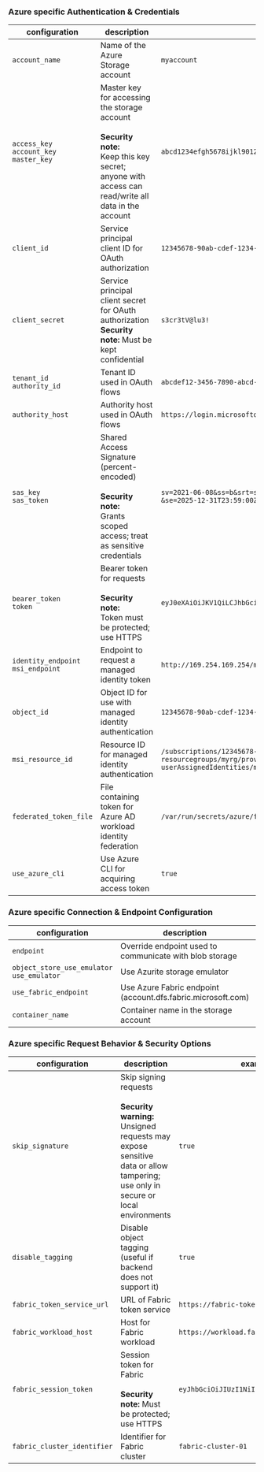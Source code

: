 ### Azure specific Authentication & Credentials

| configuration                                 | description                                                                                                                                                | example                                                                                                                                                     |
|-----------------------------------------------|------------------------------------------------------------------------------------------------------------------------------------------------------------|-------------------------------------------------------------------------------------------------------------------------------------------------------------|
| `account_name`                                | Name of the Azure Storage account                                                                                                                          | `myaccount`                                                                                                                                                 |
| `access_key`<br>`account_key`<br>`master_key` | Master key for accessing the storage account<br><br>**Security note:**<br> Keep this key secret; anyone with access can read/write all data in the account | `abcd1234efgh5678ijkl9012mnop3456qrst7890uvwx1234yzab5678cdef9012`                                                                                          |
| `client_id`                                   | Service principal client ID for OAuth authorization                                                                                                        | `12345678-90ab-cdef-1234-567890abcdef`                                                                                                                      |
| `client_secret`                               | Service principal client secret for OAuth authorization<br>**Security note:** Must be kept confidential                                                    | `s3cr3tV@lu3!`                                                                                                                                              |
| `tenant_id`<br>`authority_id`                 | Tenant ID used in OAuth flows                                                                                                                              | `abcdef12-3456-7890-abcd-ef1234567890`                                                                                                                      |
| `authority_host`                              | Authority host used in OAuth flows                                                                                                                         | `https://login.microsoftonline.com/`                                                                                                                        |
| `sas_key`<br>`sas_token`                      | Shared Access Signature (percent-encoded)<br><br>**Security note:**<br> Grants scoped access; treat as sensitive credentials                               | `sv=2021-06-08&ss=b&srt=sco&sp=rwdl`<br>`&se=2025-12-31T23:59:00Z&sig=ABCDEF1234567890`                                                                     |
| `bearer_token`<br>`token`                     | Bearer token for requests<br><br>**Security note:**<br> Token must be protected; use HTTPS                                                                 | `eyJ0eXAiOiJKV1QiLCJhbGciOiJIUzI1NiIsInR5cCI6IkpXVCJ9...`                                                                                                   |
| `identity_endpoint`<br>`msi_endpoint`         | Endpoint to request a managed identity token                                                                                                               | `http://169.254.169.254/metadata/identity/oauth2/token`                                                                                                     |
| `object_id`                                   | Object ID for use with managed identity authentication                                                                                                     | `12345678-90ab-cdef-1234-567890abcdef`                                                                                                                      |
| `msi_resource_id`                             | Resource ID for managed identity authentication                                                                                                            | `/subscriptions/12345678-90ab-cdef-1234-567890abcdef/`<br>`resourcegroups/myrg/providers/Microsoft.ManagedIdentity/`<br>`userAssignedIdentities/myidentity` |
| `federated_token_file`                        | File containing token for Azure AD workload identity federation                                                                                            | `/var/run/secrets/azure/federated-token`                                                                                                                    |
| `use_azure_cli`                               | Use Azure CLI for acquiring access token                                                                                                                   | `true`                                                                                                                                                      |


### Azure specific Connection & Endpoint Configuration

| configuration                                 | description                                                  | example                                   |
|-----------------------------------------------|--------------------------------------------------------------|-------------------------------------------|
| `endpoint`                                    | Override endpoint used to communicate with blob storage      | `https://myaccount.blob.core.windows.net` |
| `object_store_use_emulator`<br>`use_emulator` | Use Azurite storage emulator                                 | `true`                                    |
| `use_fabric_endpoint`                         | Use Azure Fabric endpoint (account.dfs.fabric.microsoft.com) | `true`                                    |
| `container_name`                              | Container name in the storage account                        | `mycontainer`                             |

### Azure specific Request Behavior & Security Options

| configuration               | description                                                                                                                                                     | example                                   |
|-----------------------------|-----------------------------------------------------------------------------------------------------------------------------------------------------------------|-------------------------------------------|
| `skip_signature`            | Skip signing requests<br><br>**Security warning:**<br> Unsigned requests may expose sensitive data or allow tampering; use only in secure or local environments | `true`                                    |
| `disable_tagging`           | Disable object tagging (useful if backend does not support it)                                                                                                  | `true`                                    |
| `fabric_token_service_url`  | URL of Fabric token service                                                                                                                                     | `https://fabric-token.mycompany.com`      |
| `fabric_workload_host`      | Host for Fabric workload                                                                                                                                        | `https://workload.fabric.mycompany.com`   |
| `fabric_session_token`      | Session token for Fabric<br><br>**Security note:** Must be protected; use HTTPS                                                                                 | `eyJhbGciOiJIUzI1NiIsInR5cCI6IkpXVCJ9...` |
| `fabric_cluster_identifier` | Identifier for Fabric cluster                                                                                                                                   | `fabric-cluster-01`                       |

